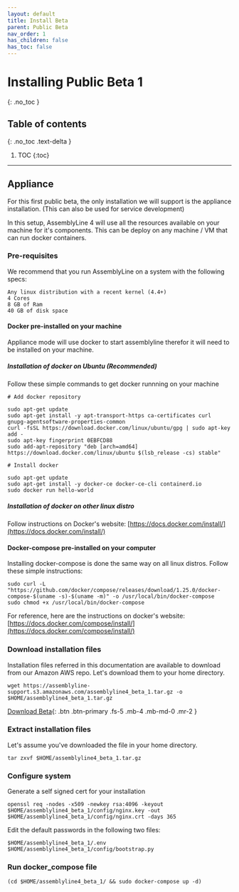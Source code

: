 ```yaml
---
layout: default
title: Install Beta
parent: Public Beta
nav_order: 1
has_children: false
has_toc: false
---
```


# Installing Public Beta 1
{: .no_toc }

## Table of contents
{: .no_toc .text-delta }

1. TOC
{:toc}

---

## Appliance

For this first public beta, the only installation we will support is the appliance installation. (This can also be used for service development)

In this setup, AssemblyLine 4 will use all the resources available on your machine for it's components. This can be deploy on any machine / VM that can run docker containers. 

### Pre-requisites

We recommend that you run AssemblyLine on a system with the following specs:

    Any linux distribution with a recent kernel (4.4+)
    4 Cores
    8 GB of Ram
    40 GB of disk space

#### Docker pre-installed on your machine
Appliance mode will use docker to start assemblyline therefor it will need to be installed on your machine.

##### Installation of docker on Ubuntu (Recommended)
Follow these simple commands to get docker runnning on your machine

    # Add docker repository

    sudo apt-get update
    sudo apt-get install -y apt-transport-https ca-certificates curl gnupg-agentsoftware-properties-common
    curl -fsSL https://download.docker.com/linux/ubuntu/gpg | sudo apt-key add -
    sudo apt-key fingerprint 0EBFCD88
    sudo add-apt-repository "deb [arch=amd64] https://download.docker.com/linux/ubuntu $(lsb_release -cs) stable"

    # Install docker

    sudo apt-get update
    sudo apt-get install -y docker-ce docker-ce-cli containerd.io
    sudo docker run hello-world

##### Installation of docker on other linux distro

Follow instructions on Docker's website: [https://docs.docker.com/install/](https://docs.docker.com/install/)

#### Docker-compose pre-installed on your computer
Installing docker-compose is done the same way on all linux distros. Follow these simple instructions:

    sudo curl -L "https://github.com/docker/compose/releases/download/1.25.0/docker-compose-$(uname -s)-$(uname -m)" -o /usr/local/bin/docker-compose
    sudo chmod +x /usr/local/bin/docker-compose

For reference, here are the instructions on docker's website: [https://docs.docker.com/compose/install/](https://docs.docker.com/compose/install/)

### Download installation files

Installation files referred in this documentation are available to download from our Amazon AWS repo. Let's download them to your home directory.

    wget https://assemblyline-support.s3.amazonaws.com/assemblyline4_beta_1.tar.gz -o $HOME/assemblyline4_beta_1.tar.gz

[Download Beta](https://assemblyline-support.s3.amazonaws.com/assemblyline4_beta_1.tar.gz){: .btn .btn-primary .fs-5 .mb-4 .mb-md-0 .mr-2 }

### Extract installation files

Let's assume you've downloaded the file in your home directory.

    tar zxvf $HOME/assemblyline4_beta_1.tar.gz

### Configure system

Generate a self signed cert for your installation

    openssl req -nodes -x509 -newkey rsa:4096 -keyout $HOME/assemblyline4_beta_1/config/nginx.key -out $HOME/assemblyline4_beta_1/config/nginx.crt -days 365

Edit the default passwords in the following two files:
    
    $HOME/assemblyline4_beta_1/.env
    $HOME/assemblyline4_beta_1/config/bootstrap.py


### Run docker_compose file

    (cd $HOME/assemblyline4_beta_1/ && sudo docker-compose up -d)